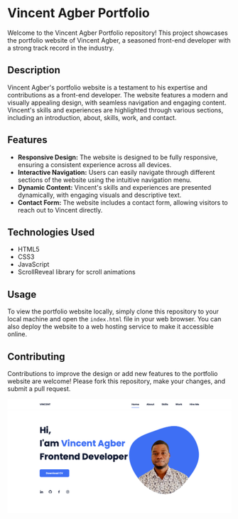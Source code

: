 # Vincent Agber Portfolio

Welcome to the Vincent Agber Portfolio repository! This project showcases the portfolio website of Vincent Agber, a seasoned front-end developer with a strong track record in the industry.

## Description

Vincent Agber's portfolio website is a testament to his expertise and contributions as a front-end developer. The website features a modern and visually appealing design, with seamless navigation and engaging content. Vincent's skills and experiences are highlighted through various sections, including an introduction, about, skills, work, and contact.

## Features

- **Responsive Design:** The website is designed to be fully responsive, ensuring a consistent experience across all devices.
- **Interactive Navigation:** Users can easily navigate through different sections of the website using the intuitive navigation menu.
- **Dynamic Content:** Vincent's skills and experiences are presented dynamically, with engaging visuals and descriptive text.
- **Contact Form:** The website includes a contact form, allowing visitors to reach out to Vincent directly.

## Technologies Used

- HTML5
- CSS3
- JavaScript
- ScrollReveal library for scroll animations

## Usage

To view the portfolio website locally, simply clone this repository to your local machine and open the `index.html` file in your web browser. You can also deploy the website to a web hosting service to make it accessible online.

## Contributing

Contributions to improve the design or add new features to the portfolio website are welcome! Please fork this repository, make your changes, and submit a pull request.

![preview img](/preview.png)
